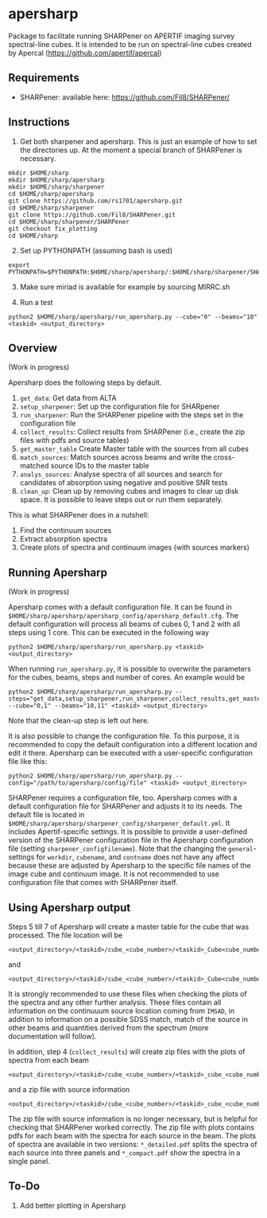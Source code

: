 # apersharp
Package to facilitate running SHARPener on APERTIF imaging survey spectral-line cubes. It is intended to be run on spectral-line cubes created by Apercal (https://github.com/apertif/apercal)

## Requirements
- SHARPener: available here: https://github.com/Fil8/SHARPener/

## Instructions

1. Get both sharpener and apersharp. This is just an example of how to set the directories up. At the moment a special branch of SHARPener is necessary.

```
mkdir $HOME/sharp
mkdir $HOME/sharp/apersharp
mkdir $HOME/sharp/sharpener
cd $HOME/sharp/apersharp
git clone https://github.com/rs1701/apersharp.git
cd $HOME/sharp/sharpener
git clone https://github.com/Fil8/SHARPener.git
cd $HOME/sharp/sharpener/SHARPener
git checkout fix_plotting
cd $HOME/sharp
```

2. Set up PYTHONPATH (assuming bash is used)
```
export PYTHONPATH=$PYTHONPATH:$HOME/sharp/apersharp/:$HOME/sharp/sharpener/SHARPener/
```

3. Make sure miriad is available for example by sourcing MIRRC.sh

4. Run a test
```
python2 $HOME/sharp/apersharp/run_apersharp.py --cube="0" --beams="10" <taskid> <output_directory>
```

## Overview
(Work in progress)

Apersharp does the following steps by default. 
1. `get_data`: Get data from ALTA
2. `setup_sharpener`: Set up the configuration file for SHARpener
3. `run_sharpener`: Run the SHARPener pipeline with the steps set in the configuration file
4. `collect_results`: Collect results from SHARPener (i.e., create the zip files with pdfs and source tables)
5. `get_master_table` Create Master table with the sources from all cubes
6. `match_sources`: Match sources across beams and write the cross-matched source IDs to the master table
7. `analys_sources`: Analyse spectra of all sources and search for candidates of absorption using negative and positive SNR tests
8. `clean_up`: Clean up by removing cubes and images to clear up disk space.
It is possible to leave steps out or run them separately.

This is what SHARPener does in a nutshell:
1. Find the continuum sources
2. Extract absorption spectra
3. Create plots of spectra and continuum images (with sources markers)

## Running Apersharp
(Work in progress)

Apersharp comes with a default configuration file. It can be found in `$HOME/sharp/apersharp/apersharp_config/apersharp_default.cfg`. The default configuration will process all beams of cubes 0, 1 and 2 with all steps using 1 core. This can be executed in the following way
```
python2 $HOME/sharp/apersharp/run_apersharp.py <taskid> <output_directory>
```

When running `run_apersharp.py`, it is possible to overwrite the parameters for the cubes, beams, steps and number of cores. An example would be
```
python2 $HOME/sharp/apersharp/run_apersharp.py --steps="get_data,setup_sharpener,run_sharpener,collect_results,get_master_table,match_sources,analyse_sources" --cube="0,1" --beams="10,11" <taskid> <output_directory>
```
Note that the clean-up step is left out here.

It is also possible to change the configuration file. To this purpose, it is recommended to copy the default configuration into a different location and edit it there. Apersharp can be executed with a user-specific configuration file like this:
```
python2 $HOME/sharp/apersharp/run_apersharp.py --config="/path/to/apersharp/config/file" <taskid> <output_directory>
```

SHARPener requires a configuration file, too. Apersharp comes with a default configuration file for SHARPener and adjusts it to its needs. The default file is located in `$HOME/sharp/apersharp/sharpener_config/sharpener_default.yml`. It includes Apertif-specific settings. It is possible to provide a user-defined version of the SHARPener configuration file in the Apersharp configuration file (setting `sharpener_configfilename`). Note that the changing the `general`-settings for `workdir`, `cubename`, and `contname` does not have any affect because these are adjusted by Apersharp to the specific file names of the image cube and continuum image. It is not recommended to use configuration file that comes with SHARPener itself.

## Using Apersharp output

Steps 5 till 7 of Apersharp will create a master table for the cube that was processed. The file location will be 
```
<output_directory>/<taskid>/cube_<cube_number>/<taskid>_Cube<cube_number>_all_sources.csv
``` 
and 
```
<output_directory>/<taskid>/cube_<cube_number>/<taskid>_Cube<cube_number>_snr_candidates.csv
```
It is strongly recommended to use these files when checking the plots of the spectra and any other further analysis. These files contain all information on the continuuum source location coming from `IMSAD`, in addition to information on a possible SDSS match, match of the source in other beams and quantities derived from the spectrum (more documentation will follow).

In addition, step 4 (`collect_results`) will create zip files with the plots of spectra from each beam 
```
<output_directory>/<taskid>/cube_<cube_number>/<taskid>_cube_<cube_number>_all_plots.zip
```
and a zip file with source information
```
<output_directory>/<taskid>/cube_<cube_number>/<taskid>_cube_<cube_number>_all_sources.zip
``` 
The zip file with source information is no longer necessary, but is helpful for checking that SHARPener worked correctly. The zip file with plots contains pdfs for each beam with the spectra for each source in the beam. The plots of spectra are available in two versions: `*_detailed.pdf` splits the spectra of each source into three panels and `*_compact.pdf` show the spectra in a single panel. 

## To-Do
1. Add better plotting in Apersharp